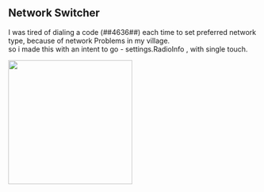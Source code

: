 ## Network Switcher

I was tired of dialing a code (*#*#4636#*#*) each time to set preferred network type, because of network Problems in my village.  
so i made this with an intent to go - settings.RadioInfo , with single touch. 

<img src="https://user-images.githubusercontent.com/47142604/102009695-40021d80-3d5f-11eb-9f56-3ff732973e7f.jpg" width="250" />
